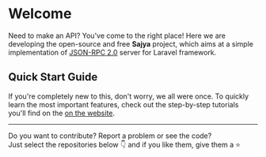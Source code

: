 # Welcome

Need to make an API? You've come to the right place! Here we are developing the open-source and free **Sajya** project, which aims at a simple implementation of [JSON-RPC 2.0](https://sajya.github.io/docs/specification/) server for Laravel framework.


## Quick Start Guide

If you're completely new to this, don't worry, we all were once. To quickly learn the most important features, check out the step-by-step tutorials you'll find on the [on the website](https://sajya.github.io/docs).


----

Do you want to contribute? Report a problem or see the code?   
Just select the repositories below 👇 and if you like them, give them a ⭐
